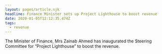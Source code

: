 ```yaml
---
layout: pages/article.njk
headline: Finance Minister sets up Project Lighthouse to boost revenue
date: 2020-01-05T12:12:35.474Z
tags:
  - revenue
---
```


The Minister of Finance, Mrs Zainab Ahmed has inaugurated the Steering Committee for “Project Lighthouse” to boost the revenue.
